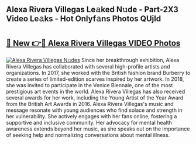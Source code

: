 ## Alexa Rivera Villegas Le𝚊ked N𝚞de - Part-2X3 Video Le𝚊ks - Hot Onlyf𝚊ns Photos QUjId

# <h2><a href="http://ac26014.deff.icu/?id=Alexa+Rivera+Villegas">🔗 New 👉🔴 Alexa Rivera Villegas VIDEO Photos</a></h2>

[![Alexa Rivera Villegas N𝚞des](https://i.imgur.com/rIISA9y.gif)](http://ac26014.deff.icu/?id=Alexa+Rivera+Villegas)
Since her breakthrough exhibition, Alexa Rivera Villegas has collaborated with several high-profile artists and organizations. In 2017, she worked with the British fashion brand Burberry to create a series of limited-edition scarves inspired by her artwork. In 2018, she was invited to participate in the Venice Biennale, one of the most prestigious art events in the world. Alexa Rivera Villegas has also received several awards for her work, including the Young Artist of the Year Award from the British Art Awards in 2016. Alexa Rivera Villegas's music and message resonate with young audiences who find solace and strength in her vulnerability. She actively engages with her fans online, fostering a supportive and inclusive community. Her advocacy for mental health awareness extends beyond her music, as she speaks out on the importance of seeking help and normalizing conversations about mental illness.
